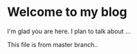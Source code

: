 # Welcome to my blog

I'm glad you are here. I plan to talk about ...

This file is from master branch..
